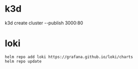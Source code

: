 # k3d
k3d create cluster --publish 3000:80

# loki
```
helm repo add loki https://grafana.github.io/loki/charts
helm repo update
```
